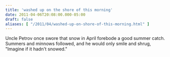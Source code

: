 ```yaml
---
title: 'washed up on the shore of this morning'
date: 2011-04-06T20:08:00.000-05:00
draft: false
aliases: [ "/2011/04/washed-up-on-shore-of-this-morning.html" ]
---
```


Uncle Petrov once swore that snow in April forebode a good summer catch. Summers and minnows followed, and he would only smile and shrug, "Imagine if it hadn't snowed."